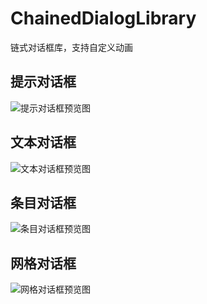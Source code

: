 # ChainedDialogLibrary
链式对话框库，支持自定义动画

## 提示对话框
![提示对话框预览图](/preview/prompt_dialog.png)

## 文本对话框
![文本对话框预览图](/preview/text_dialog.png)

## 条目对话框
![条目对话框预览图](/preview/item_dialog.png)

## 网格对话框
![网格对话框预览图](/preview/grid_dialog.png)